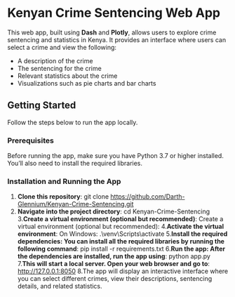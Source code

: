 # Kenyan Crime Sentencing Web App

This web app, built using **Dash** and **Plotly**, allows users to explore crime sentencing and statistics in Kenya. It provides an interface where users can select a crime and view the following:
- A description of the crime
- The sentencing for the crime
- Relevant statistics about the crime
- Visualizations such as pie charts and bar charts

## Getting Started

Follow the steps below to run the app locally.

### Prerequisites

Before running the app, make sure you have Python 3.7 or higher installed. You’ll also need to install the required libraries.

### Installation and Running the App

1. **Clone this repository**:
    git clone https://github.com/Darth-Glennium/Kenyan-Crime-Sentencing.git
2. **Navigate into the project directory**:
    cd Kenyan-Crime-Sentencing
3.**Create a virtual environment (optional but recommended)**:
   Create a virtual environment (optional but recommended):
4.**Activate the virtual environment**:
     On Windows:
        .\venv\Scripts\activate
5.**Install the required dependencies: You can install all the required libraries by running the following command**:
     pip install -r requirements.txt
6.**Run the app: After the dependencies are installed, run the app using**:
   python app.py
7.**This will start a local server. Open your web browser and go to**:
   http://127.0.0.1:8050
8.The app will display an interactive interface where you can select different crimes, view their descriptions, sentencing details, and related statistics.

    
